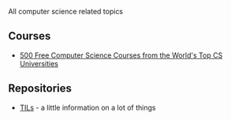 All computer science related topics

## Courses

* [500 Free Computer Science Courses from the World's Top CS Universities](https://www.freecodecamp.org/news/free-courses-top-cs-universities/)

## Repositories

* [TILs](https://github.com/jbranchaud/til) - a little information on a lot of things
